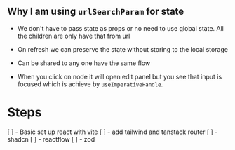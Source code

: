 ## Why I am using `urlSearchParam` for state

- We don't have to pass state as props or no need to use global state. All the children are only have that from url
- On refresh we can preserve the state without storing to the local storage
- Can be shared to any one have the same flow

- When you click on node it will open edit panel but you see that input is focused which is achieve by `useImperativeHandle`.

# Steps

[ ] - Basic set up react with vite
[ ] - add tailwind and tanstack router
[ ] - shadcn
[ ] - reactflow
[ ] - zod
